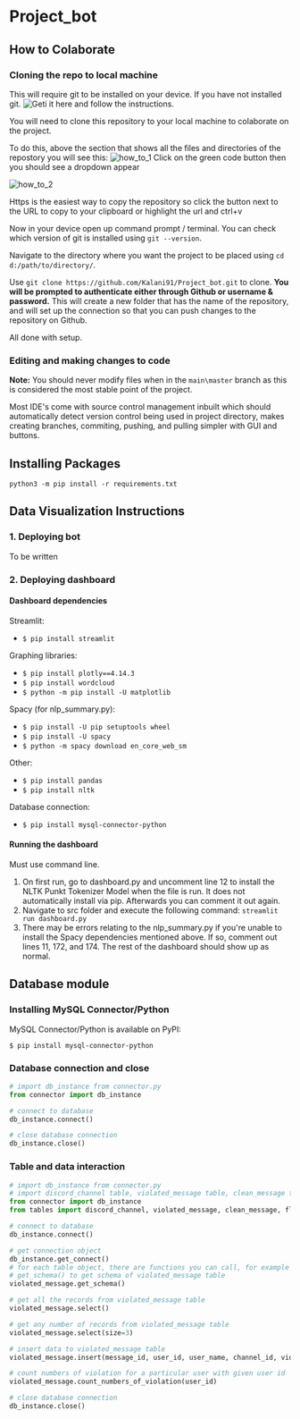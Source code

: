 # Project_bot

## How to Colaborate

### Cloning the repo to local machine

This will require git to be installed on your device. If you have not installed git. ![Geti it here](https://git-scm.com/downloads) and follow the instructions.

You will need to clone this repository to your local machine to colaborate on the project.

To do this, above the section that shows all the files and directories of the repostory you will see this:
![how_to_1](https://user-images.githubusercontent.com/12618900/115331570-7f42ee00-a1d9-11eb-9808-c0648178ec98.png)
Click on the green code button then you should see a dropdown appear

![how_to_2](https://user-images.githubusercontent.com/12618900/115331763-e2348500-a1d9-11eb-9e2b-fffe021b04b1.png)

Https is the easiest way to copy the repository so click the button next to the URL to copy to your clipboard or highlight the url and ctrl+v

Now in your device open up command prompt / terminal. You can check which version of git is installed using `git --version`.

Navigate to the directory where you want the project to be placed using `cd d:/path/to/directory/`.

Use `git clone https://github.com/Kalani91/Project_bot.git` to clone. **You will be prompted to authenticate either through Github or username & password.** This will create a new folder that has the name of the repository, and will set up the connection so that you can push changes to the repository on Github.

All done with setup.

### Editing and making changes to code

**Note:** You should never modify files when in the `main\master` branch as this is considered the most stable point of the project.

Most IDE's come with source control management inbuilt which should automatically detect version control being used in project directory, makes creating branches, commiting, pushing, and pulling simpler with GUI and buttons.

## Installing Packages

```shell
python3 -m pip install -r requirements.txt
```

## Data Visualization Instructions

### 1. Deploying bot

To be written

### 2. Deploying dashboard

#### Dashboard dependencies

Streamlit:

- `$ pip install streamlit`

Graphing libraries:

- `$ pip install plotly==4.14.3`
- `$ pip install wordcloud`
- `$ python -m pip install -U matplotlib`

Spacy (for nlp_summary.py):

- `$ pip install -U pip setuptools wheel`
- `$ pip install -U spacy`
- `$ python -m spacy download en_core_web_sm`

Other:

- `$ pip install pandas`
- `$ pip install nltk`

Database connection:

- `$ pip install mysql-connector-python`

#### Running the dashboard

Must use command line.

1. On first run, go to dashboard.py and uncomment line 12 to install the NLTK Punkt Tokenizer Model when the file is run. It does not automatically install via pip. Afterwards you can comment it out again.
2. Navigate to src folder and execute the following command: `streamlit run dashboard.py`
3. There may be errors relating to the nlp_summary.py if you're unable to install the Spacy dependencies mentioned above. If so, comment out lines 11, 172, and 174. The rest of the dashboard should show up as normal.

## Database module

### Installing MySQL Connector/Python

MySQL Connector/Python is available on PyPI:

```console
$ pip install mysql-connector-python
```

### Database connection and close

```python
# import db_instance from connector.py
from connector import db_instance

# connect to database
db_instance.connect()

# close database connection
db_instance.close()
```

### Table and data interaction

```python
# import db_instance from connector.py
# import discord_channel table, violated_message table, clean_message table, falgged_message table from tables.py
from connector import db_instance
from tables import discord_channel, violated_message, clean_message, flagged_message

# connect to database
db_instance.connect()

# get connection object
db_instance.get_connect()
# for each table object, there are functions you can call, for example
# get_schema() to get schema of violated_message table
violated_message.get_schema()

# get all the records from violated_message table
violated_message.select()

# get any number of records from violated_message table
violated_message.select(size=3)

# insert data to violated_message table
violated_message.insert(message_id, user_id, user_name, channel_id, violation_content, message_content, created_on)

# count numbers of violation for a particular user with given user id
violated_message.count_numbers_of_violation(user_id)

# close database connection
db_instance.close()
```
